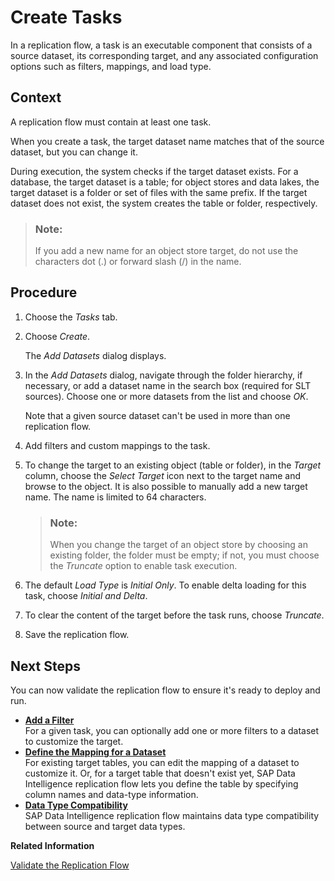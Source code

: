 <!-- loio991a6dc7269a43c78185cdcfe6fb4f56 -->

# Create Tasks

In a replication flow, a task is an executable component that consists of a source dataset, its corresponding target, and any associated configuration options such as filters, mappings, and load type.



## Context

A replication flow must contain at least one task.

When you create a task, the target dataset name matches that of the source dataset, but you can change it.

During execution, the system checks if the target dataset exists. For a database, the target dataset is a table; for object stores and data lakes, the target dataset is a folder or set of files with the same prefix. If the target dataset does not exist, the system creates the table or folder, respectively.

> ### Note:  
> If you add a new name for an object store target, do not use the characters dot \(.\) or forward slash \(/\) in the name.



## Procedure

1.  Choose the *Tasks* tab.

2.  Choose *Create*.

    The *Add Datasets* dialog displays.

3.  In the *Add Datasets* dialog, navigate through the folder hierarchy, if necessary, or add a dataset name in the search box \(required for SLT sources\). Choose one or more datasets from the list and choose *OK*.

    Note that a given source dataset can't be used in more than one replication flow.

4.  Add filters and custom mappings to the task.

5.  To change the target to an existing object \(table or folder\), in the *Target* column, choose the *Select Target* icon next to the target name and browse to the object. It is also possible to manually add a new target name. The name is limited to 64 characters.

    > ### Note:  
    > When you change the target of an object store by choosing an existing folder, the folder must be empty; if not, you must choose the *Truncate* option to enable task execution.

6.  The default *Load Type* is *Initial Only*. To enable delta loading for this task, choose *Initial and Delta*.

7.  To clear the content of the target before the task runs, choose *Truncate*.

8.  Save the replication flow.




## Next Steps

You can now validate the replication flow to ensure it's ready to deploy and run.

-   **[Add a Filter](add-a-filter-7df99cc.md "For a given task, you can optionally add one or more filters to a dataset to customize
		the target. ")**  
For a given task, you can optionally add one or more filters to a dataset to customize the target.
-   **[Define the Mapping for a Dataset](define-the-mapping-for-a-dataset-6c0ed1f.md "For existing target tables, you can edit the mapping of a dataset to customize it. Or, for a target table that doesn't exist yet, SAP Data Intelligence replication flow lets you define the table by specifying column names and
		data-type information. ")**  
For existing target tables, you can edit the mapping of a dataset to customize it. Or, for a target table that doesn't exist yet, SAP Data Intelligence replication flow lets you define the table by specifying column names and data-type information.
-   **[Data Type Compatibility](data-type-compatibility-e81bd11.md "SAP Data Intelligence replication flow maintains data type compatibility between source and
		target data types.")**  
SAP Data Intelligence replication flow maintains data type compatibility between source and target data types.

**Related Information**  


[Validate the Replication Flow](validate-the-replication-flow-c716063.md "Validation ensures the minimum requirements have been specified for the replication flow for deployment and execution.")

